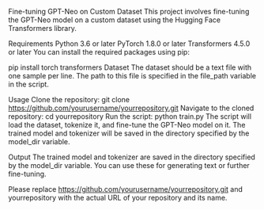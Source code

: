 Fine-tuning GPT-Neo on Custom Dataset
This project involves fine-tuning the GPT-Neo model on a custom dataset using the Hugging Face Transformers library.

Requirements
Python 3.6 or later
PyTorch 1.8.0 or later
Transformers 4.5.0 or later
You can install the required packages using pip:

pip install torch transformers
Dataset
The dataset should be a text file with one sample per line. The path to this file is specified in the file_path variable in the script.

Usage
Clone the repository:
git clone https://github.com/yourusername/yourrepository.git
Navigate to the cloned repository:
cd yourrepository
Run the script:
python train.py
The script will load the dataset, tokenize it, and fine-tune the GPT-Neo model on it. The trained model and tokenizer will be saved in the directory specified by the model_dir variable.

Output
The trained model and tokenizer are saved in the directory specified by the model_dir variable. You can use these for generating text or further fine-tuning.

Please replace https://github.com/yourusername/yourrepository.git and yourrepository with the actual URL of your repository and its name.
